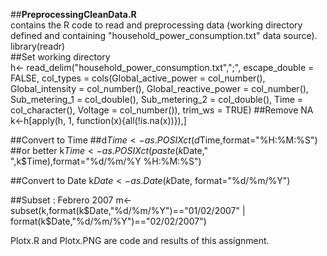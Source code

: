 ##<b>PreprocessingCleanData.R </b><br>contains the R code to read and preprocessing data (working directory defined and containing "household_power_consumption.txt" data source).
<br>
library(readr)<br>
##Set working directory
<br>
h<- read_delim("household_power_consumption.txt",";", escape_double = FALSE, col_types = cols(Global_active_power = col_number(), 
                Global_intensity = col_number(), 
                Global_reactive_power = col_number(), 
                Sub_metering_1 = col_double(), Sub_metering_2 = col_double(), 
                Time = col_character(), Voltage = col_number()), 
                trim_ws = TRUE)
##Remove NA
k<-h[apply(h, 1, function(x){all(!is.na(x))}),]

##Convert to Time
##d$Time<-as.POSIXct(d$Time,format="%H:%M:%S")
##or  better 
k$Time<-as.POSIXct(paste(k$Date," ",k$Time),format="%d/%m/%Y %H:%M:%S")

##Convert to Date
k$Date <- as.Date(k$Date, format="%d/%m/%Y")

##Subset : Febrero 2007
m<-subset(k,format(k$Date,"%d/%m/%Y")=="01/02/2007" | format(k$Date,"%d/%m/%Y")=="02/02/2007")


Plotx.R and Plotx.PNG are code and results of this assignment.
